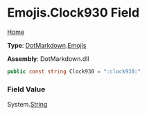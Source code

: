 # Emojis\.Clock930 Field

[Home](../../../README.md)

**Type**: [DotMarkdown](../../README.md)\.[Emojis](../README.md)

**Assembly**: DotMarkdown\.dll

```csharp
public const string Clock930 = ":clock930:"
```

### Field Value

System\.[String](https://docs.microsoft.com/en-us/dotnet/api/system.string)